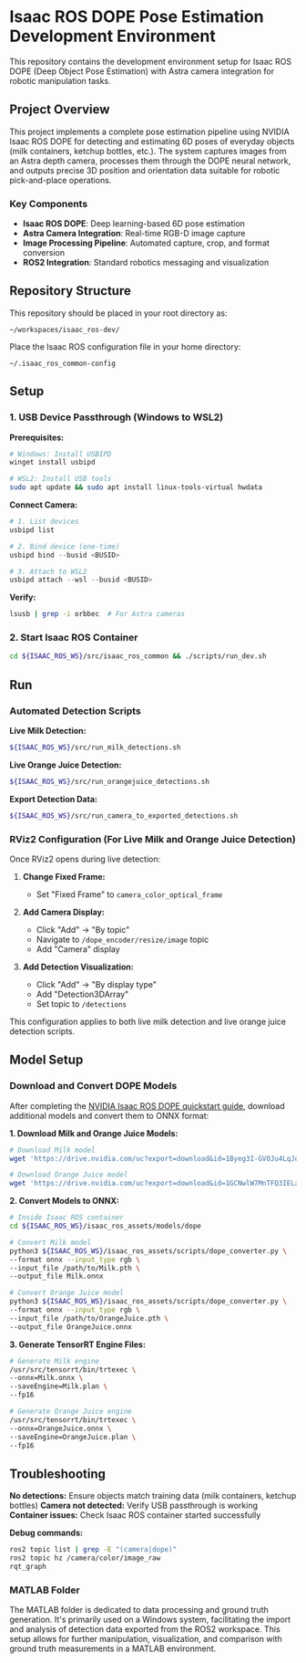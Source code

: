 # Isaac ROS DOPE Pose Estimation Development Environment

This repository contains the development environment setup for Isaac ROS DOPE (Deep Object Pose Estimation) with Astra camera integration for robotic manipulation tasks.

## Project Overview

This project implements a complete pose estimation pipeline using NVIDIA Isaac ROS DOPE for detecting and estimating 6D poses of everyday objects (milk containers, ketchup bottles, etc.). The system captures images from an Astra depth camera, processes them through the DOPE neural network, and outputs precise 3D position and orientation data suitable for robotic pick-and-place operations.

### Key Components
- **Isaac ROS DOPE**: Deep learning-based 6D pose estimation
- **Astra Camera Integration**: Real-time RGB-D image capture
- **Image Processing Pipeline**: Automated capture, crop, and format conversion
- **ROS2 Integration**: Standard robotics messaging and visualization

## Repository Structure

This repository should be placed in your root directory as:
```
~/workspaces/isaac_ros-dev/
```

Place the Isaac ROS configuration file in your home directory:
```
~/.isaac_ros_common-config
```

## Setup

### 1. USB Device Passthrough (Windows to WSL2)

**Prerequisites:**
```powershell
# Windows: Install USBIPD
winget install usbipd
```

```bash
# WSL2: Install USB tools
sudo apt update && sudo apt install linux-tools-virtual hwdata
```

**Connect Camera:**
```powershell
# 1. List devices
usbipd list

# 2. Bind device (one-time)
usbipd bind --busid <BUSID>

# 3. Attach to WSL2
usbipd attach --wsl --busid <BUSID>
```

**Verify:**
```bash
lsusb | grep -i orbbec  # For Astra cameras
```

### 2. Start Isaac ROS Container
```bash
cd ${ISAAC_ROS_WS}/src/isaac_ros_common && ./scripts/run_dev.sh
```

## Run

### Automated Detection Scripts

**Live Milk Detection:**
```bash
${ISAAC_ROS_WS}/src/run_milk_detections.sh
```

**Live Orange Juice Detection:**
```bash
${ISAAC_ROS_WS}/src/run_orangejuice_detections.sh
```

**Export Detection Data:**
```bash
${ISAAC_ROS_WS}/src/run_camera_to_exported_detections.sh
```

### RViz2 Configuration (For Live Milk and Orange Juice Detection)

Once RViz2 opens during live detection:

1. **Change Fixed Frame:**
   - Set "Fixed Frame" to `camera_color_optical_frame`

2. **Add Camera Display:**
   - Click "Add" → "By topic"
   - Navigate to `/dope_encoder/resize/image` topic
   - Add "Camera" display

3. **Add Detection Visualization:**
   - Click "Add" → "By display type"
   - Add "Detection3DArray"
   - Set topic to `/detections`

This configuration applies to both live milk detection and live orange juice detection scripts.

## Model Setup

### Download and Convert DOPE Models

After completing the [NVIDIA Isaac ROS DOPE quickstart guide](https://nvidia-isaac-ros.github.io/repositories_and_packages/isaac_ros_pose_estimation/isaac_ros_dope/index.html), download additional models and convert them to ONNX format:

**1. Download Milk and Orange Juice Models:**
```bash
# Download Milk model
wget 'https://drive.nvidia.com/uc?export=download&id=1Byeg3I-GVOJu4LqJoWyoZFevWL78mZqh' -O Milk.pth

# Download Orange Juice model  
wget 'https://drive.nvidia.com/uc?export=download&id=1GCNwlW7MnTFQ3IELanYoFhbSBQwwFk2R' -O OrangeJuice.pth
```

**2. Convert Models to ONNX:**
```bash
# Inside Isaac ROS container
cd ${ISAAC_ROS_WS}/isaac_ros_assets/models/dope

# Convert Milk model
python3 ${ISAAC_ROS_WS}/isaac_ros_assets/scripts/dope_converter.py \
--format onnx --input_type rgb \
--input_file /path/to/Milk.pth \
--output_file Milk.onnx

# Convert Orange Juice model
python3 ${ISAAC_ROS_WS}/isaac_ros_assets/scripts/dope_converter.py \
--format onnx --input_type rgb \
--input_file /path/to/OrangeJuice.pth \
--output_file OrangeJuice.onnx
```

**3. Generate TensorRT Engine Files:**
```bash
# Generate Milk engine
/usr/src/tensorrt/bin/trtexec \
--onnx=Milk.onnx \
--saveEngine=Milk.plan \
--fp16

# Generate Orange Juice engine
/usr/src/tensorrt/bin/trtexec \
--onnx=OrangeJuice.onnx \
--saveEngine=OrangeJuice.plan \
--fp16
```

## Troubleshooting

**No detections:** Ensure objects match training data (milk containers, ketchup bottles)
**Camera not detected:** Verify USB passthrough is working
**Container issues:** Check Isaac ROS container started successfully

**Debug commands:**
```bash
ros2 topic list | grep -E "(camera|dope)"
ros2 topic hz /camera/color/image_raw
rqt_graph
```


### MATLAB Folder

The MATLAB folder is dedicated to data processing and ground truth generation. It's primarily used on a Windows system, facilitating the import and analysis of detection data exported from the ROS2 workspace. This setup allows for further manipulation, visualization, and comparison with ground truth measurements in a MATLAB environment.


